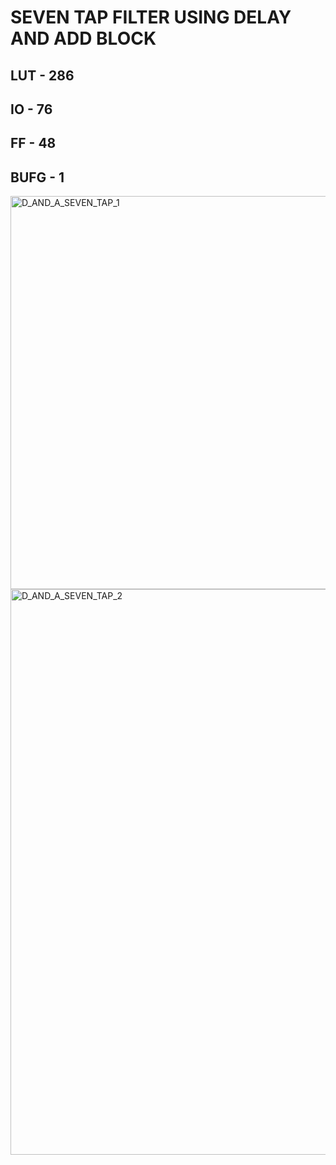 # SEVEN TAP FILTER USING DELAY AND ADD BLOCK
## LUT - 286
## IO - 76
## FF - 48
## BUFG - 1

<img width="629" alt="D_AND_A_SEVEN_TAP_1" src="https://user-images.githubusercontent.com/114016685/207411516-0edb6243-f92f-4e2f-b7ac-de6da4eb83ea.png">
<img width="905" alt="D_AND_A_SEVEN_TAP_2" src="https://user-images.githubusercontent.com/114016685/207411539-568e7cbe-a61e-4b87-9bf0-30a767b9a4d8.png">
